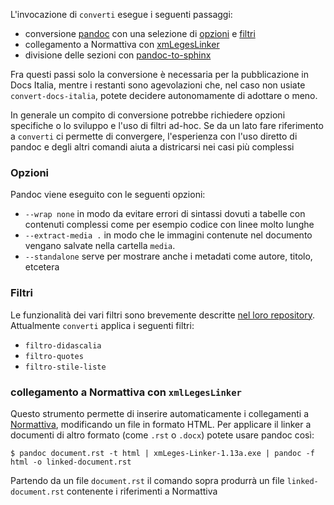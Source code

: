 
L'invocazione di `converti` esegue i seguenti passaggi:

- conversione [pandoc](pandoc.org) con una selezione di [opzioni](http://pandoc.org/MANUAL.html#options) e [filtri](http://pandoc.org/filters.html)
- collegamento a Normattiva con [xmLegesLinker](http://www.ittig.cnr.it/lab/xmleges/xmlegeslinker/)
- divisione delle sezioni con [pandoc-to-sphinx](comandi/pandoc-to-sphinx.md)

Fra questi passi solo la conversione è necessaria per la pubblicazione
in Docs Italia, mentre i restanti sono agevolazioni che, nel caso non
usiate `convert-docs-italia`, potete decidere autonomamente di
adottare o meno.

In generale un compito di conversione potrebbe richiedere opzioni
specifiche o lo sviluppo e l'uso di filtri ad-hoc. Se da un lato fare
riferimento a `converti` ci permette di convergere, l'esperienza con
l'uso diretto di pandoc e degli altri comandi aiuta a districarsi nei
casi più complessi

### Opzioni

Pandoc viene eseguito con le seguenti opzioni:

- `--wrap none` in modo da evitare errori di sintassi dovuti a tabelle con contenuti complessi come per esempio codice con linee molto lunghe
- `--extract-media .` in modo che le immagini contenute nel documento vengano salvate nella cartella `media`.
- `--standalone` serve per mostrare anche i metadati come autore, titolo, etcetera

### Filtri

Le funzionalità dei vari filtri sono brevemente descritte [nel loro
repository](https://github.com/italia/pandoc-filters/blob/master/filters/guida.md). Attualmente `converti` applica i seguenti filtri:

- `filtro-didascalia`
- `filtro-quotes`
- `filtro-stile-liste`

### collegamento a Normattiva con `xmlLegesLinker`

Questo strumento permette di inserire automaticamente i collegamenti a
[Normattiva](normattiva.it), modificando un file in formato HTML. Per
applicare il linker a documenti di altro formato (come `.rst` o
`.docx`) potete usare pandoc così:

    $ pandoc document.rst -t html | xmLeges-Linker-1.13a.exe | pandoc -f html -o linked-document.rst

Partendo da un file `document.rst` il comando sopra produrrà un file
`linked-document.rst` contenente i riferimenti a Normattiva
